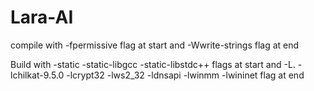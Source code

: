 # Lara-AI
compile with -fpermissive flag at start and -Wwrite-strings flag at end 

Build with -static -static-libgcc -static-libstdc++ flags at start and -L. -lchilkat-9.5.0 -lcrypt32 -lws2_32 -ldnsapi -lwinmm -lwininet flag at end

